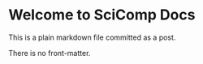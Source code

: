 # Welcome to SciComp Docs

This is a plain markdown file committed as a post.

There is no front-matter.
